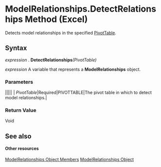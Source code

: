
# ModelRelationships.DetectRelationships Method (Excel)

Detects model relationships in the specified [PivotTable](a9c1d4a0-78a9-f9a6-6daf-91cb63e45842.md).


## Syntax

 _expression_ . **DetectRelationships**_(PivotTable)_

 _expression_ A variable that represents a **ModelRelationships** object.


### Parameters



|||||
| _PivotTable_|Required|PIVOTTABLE|The pivot table in which to detect model relationships.|

### Return Value

Void


## See also


#### Other resources


[ModelRelationships Object Members](95711631-5377-ef90-5708-0890b38ffa2f.md)
[ModelRelationships Object](cd671af2-7fbc-4494-a3d0-07e9ad3e83bf.md)
